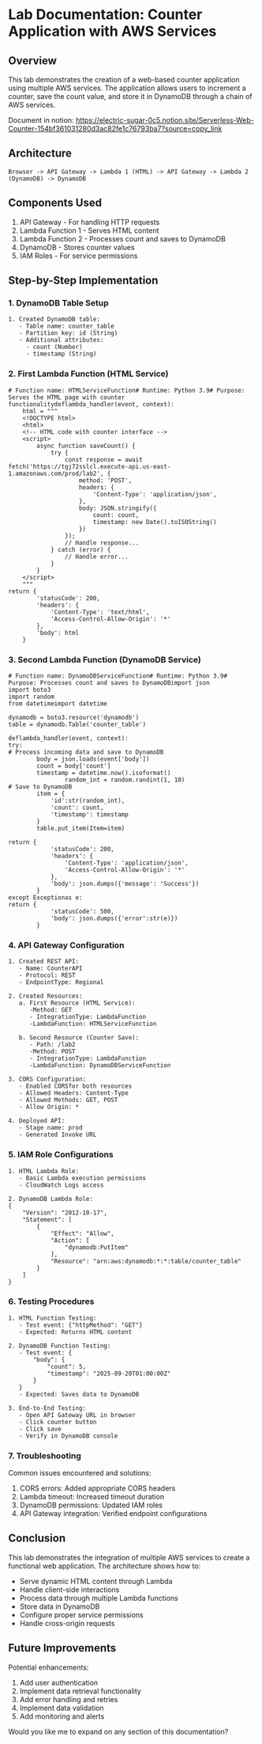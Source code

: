 # Lab Documentation: Counter Application with AWS Services

## **Overview**

This lab demonstrates the creation of a web-based counter application using multiple AWS services. The application allows users to increment a counter, save the count value, and store it in DynamoDB through a chain of AWS services.

Document in notion: https://electric-sugar-0c5.notion.site/Serverless-Web-Counter-154bf361031280d3ac82fe1c76793ba7?source=copy_link
## **Architecture**

```
Browser -> API Gateway -> Lambda 1 (HTML) -> API Gateway -> Lambda 2 (DynamoDB) -> DynamoDB

```
## **Components Used**

1. API Gateway - For handling HTTP requests
2. Lambda Function 1 - Serves HTML content
3. Lambda Function 2 - Processes count and saves to DynamoDB
4. DynamoDB - Stores counter values
5. IAM Roles - For service permissions

## **Step-by-Step Implementation**

### 1. DynamoDB Table Setup

```
1. Created DynamoDB table:
   - Table name: counter_table
   - Partition key: id (String)
   - Additional attributes:
     - count (Number)
     - timestamp (String)

```

### 2. First Lambda Function (HTML Service)

```
# Function name: HTMLServiceFunction# Runtime: Python 3.9# Purpose: Serves the HTML page with counter functionalitydeflambda_handler(event, context):
    html = """
    <!DOCTYPE html>
    <html>
    <!-- HTML code with counter interface -->
    <script>
        async function saveCount() {
            try {
                const response = await fetch('https://tgj72sslcl.execute-api.us-east-1.amazonaws.com/prod/lab2', {
                    method: 'POST',
                    headers: {
                        'Content-Type': 'application/json',
                    },
                    body: JSON.stringify({
                        count: count,
                        timestamp: new Date().toISOString()
                    })
                });
                // Handle response...
            } catch (error) {
                // Handle error...
            }
        }
    </script>
    """
return {
        'statusCode': 200,
        'headers': {
            'Content-Type': 'text/html',
            'Access-Control-Allow-Origin': '*'
        },
        'body': html
    }

```

### 3. Second Lambda Function (DynamoDB Service)

```
# Function name: DynamoDBServiceFunction# Runtime: Python 3.9# Purpose: Processes count and saves to DynamoDBimport json
import boto3
import random 
from datetimeimport datetime

dynamodb = boto3.resource('dynamodb')
table = dynamodb.Table('counter_table')

deflambda_handler(event, context):
try:
# Process incoming data and save to DynamoDB
        body = json.loads(event['body'])
        count = body['count']
        timestamp = datetime.now().isoformat()
				random_int = random.randint(1, 10)
# Save to DynamoDB
        item = {
            'id':str(random_int),
            'count': count,
            'timestamp': timestamp
        }
        table.put_item(Item=item)

return {
            'statusCode': 200,
            'headers': {
                'Content-Type': 'application/json',
                'Access-Control-Allow-Origin': '*'
            },
            'body': json.dumps({'message': 'Success'})
        }
except Exceptionas e:
return {
            'statusCode': 500,
            'body': json.dumps({'error':str(e)})
        }

```

### 4. API Gateway Configuration

```
1. Created REST API:
   - Name: CounterAPI
   - Protocol: REST
   - EndpointType: Regional

2. Created Resources:
   a. First Resource (HTML Service):
      -Method: GET
      - IntegrationType: LambdaFunction
      -LambdaFunction: HTMLServiceFunction

   b. Second Resource (Counter Save):
      - Path: /lab2
      -Method: POST
      - IntegrationType: LambdaFunction
      -LambdaFunction: DynamoDBServiceFunction

3. CORS Configuration:
   - Enabled CORSfor both resources
   - Allowed Headers: Content-Type
   - Allowed Methods: GET, POST
   - Allow Origin: *

4. Deployed API:
   - Stage name: prod
   - Generated Invoke URL

```

### 5. IAM Role Configurations

```
1. HTML Lambda Role:
   - Basic Lambda execution permissions
   - CloudWatch Logs access

2. DynamoDB Lambda Role:
{
    "Version": "2012-10-17",
    "Statement": [
        {
            "Effect": "Allow",
            "Action": [
                "dynamodb:PutItem"
            ],
            "Resource": "arn:aws:dynamodb:*:*:table/counter_table"
        }
    ]
}

```

### 6. Testing Procedures

```
1. HTML Function Testing:
   - Test event: {"httpMethod": "GET"}
   - Expected: Returns HTML content

2. DynamoDB Function Testing:
   - Test event: {
       "body": {
           "count": 5,
           "timestamp": "2025-09-20T01:00:00Z"
       }
   }
   - Expected: Saves data to DynamoDB

3. End-to-End Testing:
   - Open API Gateway URL in browser
   - Click counter button
   - Click save
   - Verify in DynamoDB console

```

### 7. Troubleshooting

Common issues encountered and solutions:

1. CORS errors: Added appropriate CORS headers
2. Lambda timeout: Increased timeout duration
3. DynamoDB permissions: Updated IAM roles
4. API Gateway integration: Verified endpoint configurations

## **Conclusion**

This lab demonstrates the integration of multiple AWS services to create a functional web application. The architecture shows how to:

- Serve dynamic HTML content through Lambda
- Handle client-side interactions
- Process data through multiple Lambda functions
- Store data in DynamoDB
- Configure proper service permissions
- Handle cross-origin requests

## **Future Improvements**

Potential enhancements:

1. Add user authentication
2. Implement data retrieval functionality
3. Add error handling and retries
4. Implement data validation
5. Add monitoring and alerts

Would you like me to expand on any section of this documentation?
